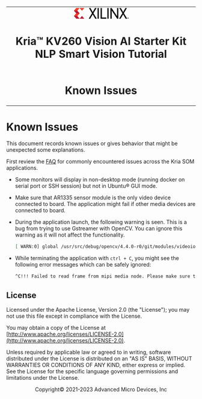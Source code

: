 <table class="sphinxhide">
 <tr>
   <td align="center"><img src="../../media/xilinx-logo.png" width="30%"/><h1> Kria&trade; KV260 Vision AI Starter Kit NLP Smart Vision Tutorial</h1>
   </td>
 </tr>
 <tr>
 <td align="center"><h1> Known Issues</h1>

 </td>
 </tr>
</table>

# Known Issues

This document records known issues or gives behavior that might be unexpected some explanations.

First review the [FAQ](https://xilinx.github.io/kria-apps-docs/faq/build/html/docs/faq.html) for commonly encountered issues across the Kria SOM applications.

* Some monitors will display in non-desktop mode (running docker on serial port or SSH session) but not in Ubuntu&reg; GUI mode.

* Make sure that AR1335 sensor module is the only video device connected to board. The application might fail if other media devices are connected to board.

* During the application launch, the following warning is seen. This is a bug from trying to use Gstreamer with OpenCV. You can ignore this warning as it will not affect the functionality.

  ``` bash
  [ WARN:0] global /usr/src/debug/opencv/4.4.0-r0/git/modules/videoio/src/cap_gstreamer.cpp (935) open OpenCV | GStreamer warning: Cannot query video position: status=0, value=-1, duration=-1
  ```

* While terminating the application with ```ctrl + C```, you might see the following error messages which can be safely ignored:

  ```bash
  ^C!!! Failed to read frame from mipi media node. Please make sure the design is loaded
  ```

## License

Licensed under the Apache License, Version 2.0 (the "License"); you may not use this file except in compliance with the License.

You may obtain a copy of the License at
[http://www.apache.org/licenses/LICENSE-2.0](http://www.apache.org/licenses/LICENSE-2.0).

Unless required by applicable law or agreed to in writing, software distributed under the License is distributed on an "AS IS" BASIS, WITHOUT WARRANTIES OR CONDITIONS OF ANY KIND, either express or implied. See the License for the specific language governing permissions and limitations under the License.

<p align="center">Copyright&copy; 2021-2023 Advanced Micro Devices, Inc</p>

